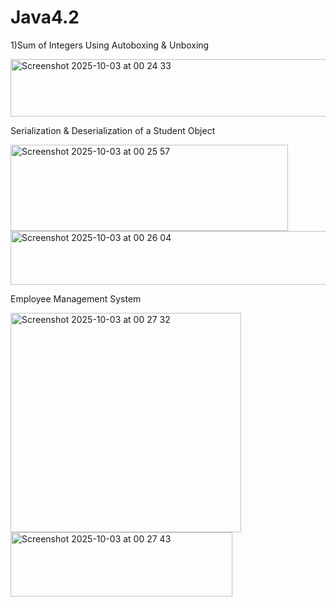 # Java4.2

1)Sum of Integers Using Autoboxing & Unboxing

<img width="592" height="92" alt="Screenshot 2025-10-03 at 00 24 33" src="https://github.com/user-attachments/assets/5eff8e6a-9397-4ac1-92d1-661a3320aa66" />


 Serialization & Deserialization of a Student Object

 <img width="444" height="138" alt="Screenshot 2025-10-03 at 00 25 57" src="https://github.com/user-attachments/assets/e6024890-bce1-4c2e-839e-8e1540c35b23" />
<img width="575" height="86" alt="Screenshot 2025-10-03 at 00 26 04" src="https://github.com/user-attachments/assets/ef955372-135c-4c09-9a93-2ae5384aafb3" />


Employee Management System

<img width="369" height="351" alt="Screenshot 2025-10-03 at 00 27 32" src="https://github.com/user-attachments/assets/478a0bd6-4641-41a6-8f6b-1a66947eeebe" />

<img width="355" height="103" alt="Screenshot 2025-10-03 at 00 27 43" src="https://github.com/user-attachments/assets/ce70b7e9-81b9-4eba-9f2a-8f1285f0b1b6" />

 


